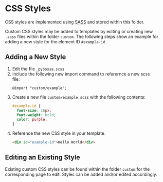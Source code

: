 CSS Styles
==========

CSS styles are implemented using [SASS](https://sass-lang.com/) and stored within this folder.

Custom CSS styles may be added to templates by editing or creating new `.sass` files within the folder `custom`. The following steps show an example for adding a new style for the element ID `#example-id`.

## Adding a New Style

1. Edit the file `_pybossa.scss`
2. Include the following new import command to referernce a new scss file:
    ```
    @import "custom/example";
    ```
3. Create a new file `custom/example.scss` with the following contents:
    ```css
    #example-id {
      font-size: 16px;
      font-weight: bold;
      color: purple;
    }
    ```
4. Reference the new CSS style in your template.
    ```html
    <div id="example-id">Hello World</div>
    ```

## Editing an Existing Style

Existing custom CSS styles can be found within the folder `custom` for the corresponding page to edit. Styles can be added and/or edited accordingly.